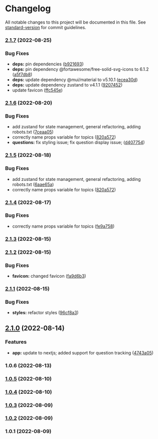 # Changelog

All notable changes to this project will be documented in this file. See [standard-version](https://github.com/conventional-changelog/standard-version) for commit guidelines.

### [2.1.7](https://github.com/User5842/rafaels-list/compare/v2.1.6...v2.1.7) (2022-08-25)

### Bug Fixes

- **deps:** pin dependencies ([b921693](https://github.com/User5842/rafaels-list/commit/b921693cadd91ecb1641972936bad2279e915483))
- **deps:** pin dependency @fortawesome/free-solid-svg-icons to 6.1.2 ([a5f7db8](https://github.com/User5842/rafaels-list/commit/a5f7db872d1088efce39f9b2ff4113f0f65faf46))
- **deps:** update dependency @mui/material to v5.10.1 ([ecea30d](https://github.com/User5842/rafaels-list/commit/ecea30d32ec7e5b9b0880dd04ad78230cff3237d))
- **deps:** update dependency zustand to v4.1.1 ([9207452](https://github.com/User5842/rafaels-list/commit/92074526f3b310dd197462071d31e569b50fcce1))
- update favicon ([ffc545e](https://github.com/User5842/rafaels-list/commit/ffc545e1bc8d74fd9f077483cea7bce9425639c4))

### [2.1.6](https://github.com/User5842/rafaels-list/compare/v2.1.3...v2.1.6) (2022-08-20)

### Bug Fixes

- add zustand for state management, general refactoring, adding robots.txt ([7ceaa05](https://github.com/User5842/rafaels-list/commit/7ceaa05a29f79336a939f40531bed46ddefd350d))
- correctly name props variable for topics ([820a572](https://github.com/User5842/rafaels-list/commit/820a572bb435f786b823caf658344db645c80300))
- **questions:** fix styling issue; fix question display issue; ([d407754](https://github.com/User5842/rafaels-list/commit/d407754d9479f39850ba44691cda4f8e2488f129))

### [2.1.5](https://github.com/User5842/rafaels-list/compare/v2.1.3...v2.1.5) (2022-08-18)

### Bug Fixes

- add zustand for state management, general refactoring, adding robots.txt ([6aae65a](https://github.com/User5842/rafaels-list/commit/6aae65ab37bd30ca01a11f78ae3425f03e0cdc63))
- correctly name props variable for topics ([820a572](https://github.com/User5842/rafaels-list/commit/820a572bb435f786b823caf658344db645c80300))

### [2.1.4](https://github.com/User5842/rafaels-list/compare/v2.1.3...v2.1.4) (2022-08-17)

### Bug Fixes

- correctly name props variable for topics ([fe9a758](https://github.com/User5842/rafaels-list/commit/fe9a758ee989f9ebaa89ecce20e4c51e8e4d072b))

### [2.1.3](https://github.com/User5842/rafaels-list/compare/v2.1.2...v2.1.3) (2022-08-15)

### [2.1.2](https://github.com/User5842/rafaels-list/compare/v2.1.1...v2.1.2) (2022-08-15)

### Bug Fixes

- **favicon:** changed favicon ([fa9d6b3](https://github.com/User5842/rafaels-list/commit/fa9d6b314fdefd92b1d837e5760330605514b269))

### [2.1.1](https://github.com/User5842/rafaels-list/compare/v2.1.0...v2.1.1) (2022-08-15)

### Bug Fixes

- **styles:** refactor styles ([96cf8a3](https://github.com/User5842/rafaels-list/commit/96cf8a301bc8874520234aa9863903732e14c91d))

## [2.1.0](https://github.com/User5842/rafaels-list/compare/v1.0.6...v2.1.0) (2022-08-14)

### Features

- **app:** update to nextjs; added support for question tracking ([4743a05](https://github.com/User5842/rafaels-list/commit/4743a05d34283df740b179587ee36c0e69bb132c))

### 1.0.6 (2022-08-13)

### [1.0.5](https://github.com/User5842/rafaels-list/compare/v1.0.4...v1.0.5) (2022-08-10)

### [1.0.4](https://github.com/User5842/rafaels-list/compare/v1.0.3...v1.0.4) (2022-08-10)

### [1.0.3](https://github.com/User5842/rafaels-list/compare/v1.0.2...v1.0.3) (2022-08-09)

### [1.0.2](https://github.com/User5842/rafaels-list/compare/v1.0.1...v1.0.2) (2022-08-09)

### 1.0.1 (2022-08-09)
